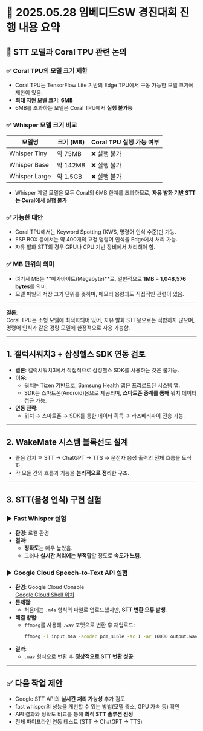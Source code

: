 # 📝 2025.05.28 임베디드SW 경진대회 진행 내용 요약

## 🧠 STT 모델과 Coral TPU 관련 논의

### ✅ Coral TPU의 모델 크기 제한
- Coral TPU는 TensorFlow Lite 기반의 Edge TPU에서 구동 가능한 모델 크기에 제한이 있음.
- **최대 지원 모델 크기**: **6MB**
- 6MB를 초과하는 모델은 Coral TPU에서 **실행 불가능**

### ✅ Whisper 모델 크기 비교
| 모델명         | 크기 (MB)  | Coral TPU 실행 가능 여부 |
|----------------|------------|----------------------------|
| Whisper Tiny   | 약 75MB    | ❌ 실행 불가              |
| Whisper Base   | 약 142MB   | ❌ 실행 불가              |
| Whisper Large  | 약 1.5GB   | ❌ 실행 불가              |

- Whisper 계열 모델은 모두 Coral의 6MB 한계를 초과하므로, **자유 발화 기반 STT는 Coral에서 실행 불가**

### ✅ 가능한 대안
- Coral TPU에서는 Keyword Spotting (KWS, 명령어 인식 수준)만 가능.
- ESP BOX 등에서는 약 400개의 고정 명령어 인식을 Edge에서 처리 가능.
- 자유 발화 STT의 경우 GPU나 CPU 기반 장비에서 처리해야 함.

### ✅ MB 단위의 의미
- 여기서 MB는 **메가바이트(Megabyte)**로, 일반적으로 **1MB = 1,048,576 bytes**를 의미.
- 모델 파일의 저장 크기 단위를 뜻하며, 메모리 용량과도 직접적인 관련이 있음.

---

**결론**:  
Coral TPU는 소형 모델에 최적화되어 있어, 자유 발화 STT용으로는 적합하지 않으며, 명령어 인식과 같은 경량 모델에 한정적으로 사용 가능함.

---

## 1. 갤럭시워치3 + 삼성헬스 SDK 연동 검토

- **결론**: 갤럭시워치3에서 직접적으로 삼성헬스 SDK를 사용하는 것은 불가능.
- **이유**:
  - 워치는 Tizen 기반으로, Samsung Health 앱은 프리로드된 시스템 앱.
  - SDK는 스마트폰(Android)용으로 제공되며, **스마트폰 중계를 통해** 워치 데이터 접근 가능.
- **연동 전략**:
  - 워치 → 스마트폰 → SDK를 통한 데이터 획득 → 라즈베리파이 전송 가능.

---

## 2. WakeMate 시스템 블록선도 설계

- 졸음 감지 후 STT → ChatGPT → TTS → 운전자 음성 출력의 전체 흐름을 도식화.
- 각 모듈 간의 흐름과 기능을 **논리적으로 정리**한 구조.

---

## 3. STT(음성 인식) 구현 실험

### ▶️ Fast Whisper 실험
- **환경**: 로컬 환경
- **결과**:
  - **정확도**는 매우 높았음.
  - 그러나 **실시간 처리에는 부적합**할 정도로 **속도가 느림**.

### ▶️ Google Cloud Speech-to-Text API 실험
- **환경**: Google Cloud Console  
  [Google Cloud Shell 위치](https://console.cloud.google.com/home/dashboard?cloudshell=true&hl=ko&inv=1&invt=AbymXw&project=excellent-well-461211-r9)
- **문제점**:
  - 처음에는 `.m4a` 형식의 파일로 업로드했지만, **STT 변환 오류 발생**.
- **해결 방법**:
  - `ffmpeg`를 사용해 `.wav` 포맷으로 변환 후 재업로드:
    ```bash
    ffmpeg -i input.m4a -acodec pcm_s16le -ac 1 -ar 16000 output.wav
    ```
- **결과**:
  - `.wav` 형식으로 변환 후 **정상적으로 STT 변환 성공**.

---

## ✅ 다음 작업 제안

- Google STT API의 **실시간 처리 가능성** 추가 검토
- fast whisper의 성능을 개선할 수 있는 방법(모델 축소, GPU 가속 등) 확인
- API 결과와 정확도 비교를 통해 **최적 STT 솔루션 선정**
- 전체 파이프라인 연동 테스트 (STT → ChatGPT → TTS)

